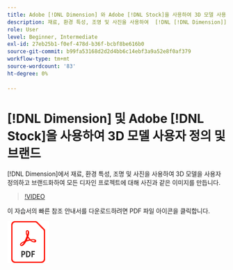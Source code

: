 ```yaml
---
title: Adobe [!DNL Dimension] 와 Adobe [!DNL Stock]을 사용하여 3D 모델 사용자 지정 및 브랜드
description: 재료, 환경 특성, 조명 및 사진을 사용하여  [!DNL [!DNL Dimension]] 의 3D 모델을 사용자 정의하고 브랜드화하여 디자인 프로젝트에 대한 사진 현실감 있는 이미지를 만듭니다.
role: User
level: Beginner, Intermediate
exl-id: 27eb25b1-f0ef-478d-b36f-bcbf8be616b0
source-git-commit: b99fa53168d2d2d4bb6c14ebf3a9a52e8f0af379
workflow-type: tm+mt
source-wordcount: '83'
ht-degree: 0%

---
```


# [!DNL Dimension] 및 Adobe [!DNL Stock]을 사용하여 3D 모델 사용자 정의 및 브랜드

[!DNL Dimension]에서 재료, 환경 특성, 조명 및 사진을 사용하여 3D 모델을 사용자 정의하고 브랜드화하여 모든 디자인 프로젝트에 대해 사진과 같은 이미지를 만듭니다.

>[!VIDEO](https://video.tv.adobe.com/v/331005?hidetitle=true)

이 자습서의 빠른 참조 안내서를 다운로드하려면 PDF 파일 아이콘을 클릭합니다.

[![PDF 파일 아이콘](../assets/acrobat_PDF_96.png)](../quick-reference/SkiptheShootGettheShot.pdf)
